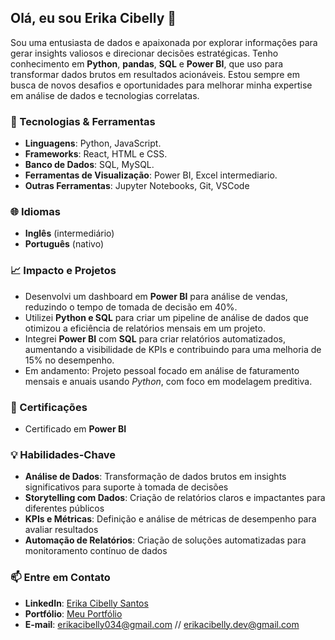 ## Olá, eu sou Erika Cibelly 👋

Sou uma entusiasta de dados e apaixonada por explorar informações para gerar insights valiosos e direcionar decisões estratégicas. Tenho conhecimento em **Python**, **pandas**, **SQL** e **Power BI**, que uso para transformar dados brutos em resultados acionáveis. Estou sempre em busca de novos desafios e oportunidades para melhorar minha expertise em análise de dados e tecnologias correlatas.

### 🔧 Tecnologias & Ferramentas

- **Linguagens**: Python, JavaScript.
- **Frameworks**: React, HTML e CSS.
- **Banco de Dados**: SQL, MySQL.
- **Ferramentas de Visualização**: Power BI, Excel intermediario.
- **Outras Ferramentas**: Jupyter Notebooks, Git, VSCode

### 🌐 Idiomas

- **Inglês** (intermediário)
- **Português** (nativo)

### 📈 Impacto e Projetos

- Desenvolvi um dashboard em **Power BI** para análise de vendas, reduzindo o tempo de tomada de decisão em 40%.
- Utilizei **Python e SQL** para criar um pipeline de análise de dados que otimizou a eficiência de relatórios mensais em um projeto.
- Integrei **Power BI** com **SQL** para criar relatórios automatizados, aumentando a visibilidade de KPIs e contribuindo para uma melhoria de 15% no desempenho.
- Em andamento: Projeto pessoal focado em análise de faturamento mensais e anuais usando *Python*, com foco em modelagem preditiva.

### 📜 Certificações

- Certificado em **Power BI**

### 💡 Habilidades-Chave

- **Análise de Dados**: Transformação de dados brutos em insights significativos para suporte à tomada de decisões
- **Storytelling com Dados**: Criação de relatórios claros e impactantes para diferentes públicos
- **KPIs e Métricas**: Definição e análise de métricas de desempenho para avaliar resultados
- **Automação de Relatórios**: Criação de soluções automatizadas para monitoramento contínuo de dados

### 📫 Entre em Contato

- **LinkedIn**: [Erika Cibelly Santos](https://www.linkedin.com/in/erika-cibelly-santos-2072751a9/)
- **Portfólio**: [Meu Portfólio](https://erikacibellyportifolio.vercel.app/)
- **E-mail**: erikacibelly034@gmail.com // erikacibelly.dev@gmail.com

